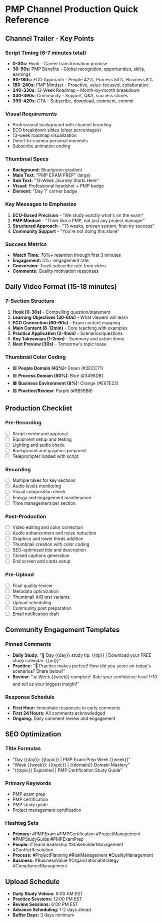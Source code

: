 # PMP Channel Production Quick Reference

## Channel Trailer - Key Points

### Script Timing (6-7 minutes total)
- **0-30s:** Hook - Career transformation promise
- **30-90s:** PMP Benefits - Global recognition, opportunities, skills, earnings
- **90-180s:** ECO Approach - People 42%, Process 50%, Business 8%
- **180-240s:** PMP Mindset - Proactive, value-focused, collaborative
- **240-330s:** 13-Week Roadmap - Month-by-month breakdown
- **330-390s:** Community - Support, Q&A, success stories
- **390-420s:** CTA - Subscribe, download, comment, commit

### Visual Requirements
- Professional background with channel branding
- ECO breakdown slides (clear percentages)
- 13-week roadmap visualization
- Direct-to-camera personal moments
- Subscribe animation ending

### Thumbnail Specs
- **Background:** Blue/green gradient
- **Main Text:** "PMP EXAM PREP" (large)
- **Sub Text:** "13-Week Journey Starts Here"
- **Visual:** Professional headshot + PMP badge
- **Element:** "Day 1" corner badge

### Key Messages to Emphasize
1. **ECO-Based Precision** - "We study exactly what's on the exam"
2. **PMP Mindset** - "Think like a PMP, not just any project manager"
3. **Structured Approach** - "13 weeks, proven system, first-try success"
4. **Community Support** - "You're not doing this alone"

### Success Metrics
- **Watch Time:** 70%+ retention through first 3 minutes
- **Engagement:** 5%+ engagement rate
- **Conversion:** Track subscribe rate from video
- **Comments:** Quality motivation responses

## Daily Video Format (15-18 minutes)

### 7-Section Structure
1. **Hook (0-30s)** - Compelling question/statement
2. **Learning Objectives (30-60s)** - What viewers will learn
3. **ECO Connection (60-90s)** - Exam content mapping
4. **Main Content (8-12min)** - Core teaching with examples
5. **Practice Application (2-4min)** - Scenarios/questions
6. **Key Takeaways (1-2min)** - Summary and action items
7. **Next Preview (30s)** - Tomorrow's topic tease

### Thumbnail Color Coding
- 🟩 **People Domain (42%):** Green (#2ECC71)
- 🟦 **Process Domain (50%):** Blue (#3498DB)
- 🟧 **Business Environment (8%):** Orange (#E67E22)
- 🟪 **Practice/Review:** Purple (#9B59B6)

## Production Checklist

### Pre-Recording
- [ ] Script review and approval
- [ ] Equipment setup and testing
- [ ] Lighting and audio check
- [ ] Background and graphics prepared
- [ ] Teleprompter loaded with script

### Recording
- [ ] Multiple takes for key sections
- [ ] Audio levels monitoring
- [ ] Visual composition check
- [ ] Energy and engagement maintenance
- [ ] Time management per section

### Post-Production
- [ ] Video editing and color correction
- [ ] Audio enhancement and noise reduction
- [ ] Graphics and lower thirds addition
- [ ] Thumbnail creation with color coding
- [ ] SEO-optimized title and description
- [ ] Closed captions generation
- [ ] End screen and cards setup

### Pre-Upload
- [ ] Final quality review
- [ ] Metadata optimization
- [ ] Thumbnail A/B test variants
- [ ] Upload scheduling
- [ ] Community post preparation
- [ ] Email notification draft

## Community Engagement Templates

### Pinned Comments
- **Daily Study:** "🎯 Day {{day}} study tip: {{tip}} | Download your FREE study calendar: {{url}}"
- **Practice:** "💪 Practice makes perfect! How did you score on today's scenarios? Share below!"
- **Review:** "📊 Week {{week}} complete! Rate your confidence level 1-10 and tell us your biggest insight!"

### Response Schedule
- **First Hour:** Immediate responses to early comments
- **First 24 Hours:** All comments acknowledged
- **Ongoing:** Daily comment review and engagement

## SEO Optimization

### Title Formulas
- "Day {{day}}: {{topic}} | PMP Exam Prep Week {{week}}"
- "Week {{week}}: {{topic}} | {{domain}} Domain Mastery"
- "{{topic}} Explained | PMP Certification Study Guide"

### Primary Keywords
- PMP exam prep
- PMP certification
- PMP study guide
- Project management certification

### Hashtag Sets
- **Primary:** #PMPExam #PMPCertification #ProjectManagement #PMPStudyGuide #PMPExamPrep
- **People:** #TeamLeadership #StakeholderManagement #ConflictResolution
- **Process:** #ProjectPlanning #RiskManagement #QualityManagement
- **Business:** #BusinessValue #OrganizationalStrategy #ComplianceManagement

## Upload Schedule
- **Daily Study Videos:** 6:00 AM EST
- **Practice Sessions:** 12:00 PM EST
- **Review Sessions:** 6:00 PM EST
- **Advance Scheduling:** 1-2 days ahead
- **Buffer Days:** 3 days minimum